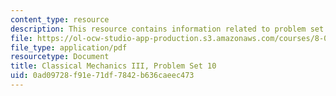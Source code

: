 ```yaml
---
content_type: resource
description: This resource contains information related to problem set 10.
file: https://ol-ocw-studio-app-production.s3.amazonaws.com/courses/8-09-classical-mechanics-iii-fall-2014/0ad09728f91e71df7842b636caeec473_MIT8_09F14_pset10.pdf
file_type: application/pdf
resourcetype: Document
title: Classical Mechanics III, Problem Set 10
uid: 0ad09728-f91e-71df-7842-b636caeec473
---
```

